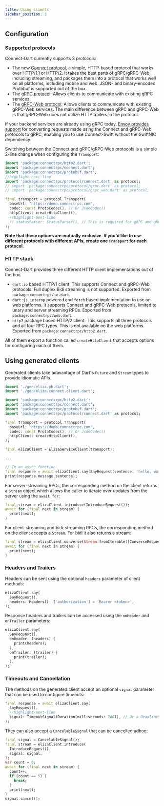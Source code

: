 ```yaml
---
title: Using clients
sidebar_position: 3
---
```


## Configuration

### Supported protocols

Connect-Dart currently supports 3 protocols:

- The new [Connect protocol](../protocol.md), a simple, HTTP-based protocol that
  works over HTTP/1.1 or HTTP/2. It takes the best parts of gRPC/gRPC-Web,
  including streaming, and packages them into a protocol that works well on
  all platforms, including mobile and web. JSON- and
  binary-encoded Protobuf is supported out of the box.
- The [gRPC protocol][grpc]: Allows clients to communicate with
  existing gRPC services.
- The [gRPC-Web protocol][grpc-web]: Allows clients to communicate with
  existing gRPC-Web services. The main difference between gRPC and gRPC-Web is
  that gRPC-Web does not utilize HTTP trailers in the protocol.

If your backend services are already using gRPC today,
[Envoy provides support][envoy-grpc-bridge]
for converting requests made using the Connect and gRPC-Web protocols to gRPC,
enabling you to use Connect-Swift without the SwiftNIO dependency.

Switching between the Connect and gRPC/gRPC-Web protocols is a simple 2-line change
when configuring the `Transport`:

```dart
import 'package:connectrpc/http2.dart';
import 'package:connectrpc/connect.dart';
import 'package:connectrpc/protobuf.dart';
//highlight-next-line
import 'package:connectrpc/protocol/connect.dart' as protocol;
// import 'package:connectrpc/protocol/grpc.dart' as protocol;
// import 'package:connectrpc/protocol/grpc_web.dart' as protocol;

final transport = protocol.Transport(
  baseUrl: "https://demo.connectrpc.com",
  codec: const ProtoCodec(), // Or JsonCodec()
  httpClient: createHttpClient(),
  //highlight-next-line
  // statusParser: StatusParser(), // This is required for gRPC and gRPC-Web
);
```

**Note that these options are mutually exclusive. If you'd like to use
different protocols with different APIs, create one `Transport` for each
protocol.**

### HTTP stack

Connect-Dart provides three different HTTP client implementations out of
the box.

- `dart:io` based HTTP/1 client. This supports Connect and gRPC-Web protocols.
  Full duplex Bidi streaming is not supported. Exported from `package:connectrpc/io.dart`.
- `dart:js_interop` powered and `fetch` based implementation to use on web
  platforms. It supports Connect and gRPC-Web protocols, limited to unary and server
  streaming RPCs. Exported from `package:connectrpc/web.dart`.
- `http2` package based HTTP/2 client. This supports all three protocols and all four RPC types.
  This is not available on the web platforms. Exported from `package:connectrpc/http2.dart`.

All of them export a function called `createHttpClient` that accepts options for configuring each of
them. <!-- TODO: Add link to conditonal import example here -->

## Using generated clients

Generated clients take adavantage of Dart's `Future` and `Stream` types to provide
idiomatic APIs.

```dart
import './gen/eliza.pb.dart';
import './gen/eliza.connect.client.dart';

import 'package:connectrpc/http2.dart';
import 'package:connectrpc/connect.dart';
import 'package:connectrpc/protobuf.dart';
import 'package:connectrpc/protocol/connect.dart' as protocol;

final transport = protocol.Transport(
  baseUrl: "https://demo.connectrpc.com",
  codec: const ProtoCodec(), // Or JsonCodec()
  httpClient: createHttpClient(),
);

final elizaClient = ElizaServiceClient(transport);

...

// In an async function
final response = await elizaClient.say(SayRequest(sentence: 'hello, world'));
print(response.message.sentence);
```

For server-streaming RPCs, the corresponding method on the client returns
a `Stream` object which allows the caller to iterate over updates from 
the server using the `await for`:

```dart
final stream = elizaClient.introduce(IntroduceRequest());
await for (final next in stream) {
  print(next);
}
```

For client-streaming and bidi-streaming RPCs, the corresponding method on the client
accepts a `Stream`. For bidi it also returns a stream:

```dart
final stream = elizaClient.converse(Stream.fromIterable([ConverseRequest()]));
await for (final next in stream) {
  print(next);
}
```

### Headers and Trailers

Headers can be sent using the optional `headers` parameter of client methods:

```dart
elizaClient.say(
  SayRequest(),
  headers: Headers()..['authorization'] = 'Bearer <token>',
);
```

Response headers and trailers can be accessed using the `onHeader` and `onTrailer` parameters:

```dart
elizaClient.say(
  SayRequest(),
  onHeader: (headers) {
    print(headers);
  },
  onTrailer: (trailer) {
    print(trailer);
  },
);
```

### Timeouts and Cancellation

The methods on the generated client accept an optional `signal` parameter that can be used to configure
timeouts:

```dart
final response = await elizaClient.say(
  SayRequest(),
  //highlight-next-line
  signal: TimeoutSignal(Duration(milliseconds: 200)), // Or a DeadlineSignal that accepts a DateTime
);
```

They can also accept a `CancelableSignal` that can be cancelled adhoc:

```dart
final signal = CancelableSignal();
final stream = elizaClient.introduce(
  IntroduceRequest(),
  signal: signal,
);
var count = 0;
await for (final next in stream) {
  count++;
  if (count == 5) {
    break;
  }
  print(next);
}
signal.cancel();
```

[envoy-grpc-bridge]: https://www.envoyproxy.io/docs/envoy/latest/configuration/http/http_filters/connect_grpc_bridge_filter
[grpc]: https://github.com/grpc/grpc/blob/master/doc/PROTOCOL-HTTP2.md
[grpc-web]: https://github.com/grpc/grpc/blob/master/doc/PROTOCOL-WEB.md
[signal]: https://github.com/connectrpc/connect-dart/blob/main/packages/connect/lib/src/abort.dart
